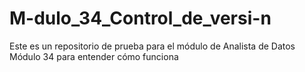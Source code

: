 # M-dulo_34_Control_de_versi-n
Este es un repositorio de prueba para el módulo de Analista de Datos Módulo 34 para entender cómo funciona

